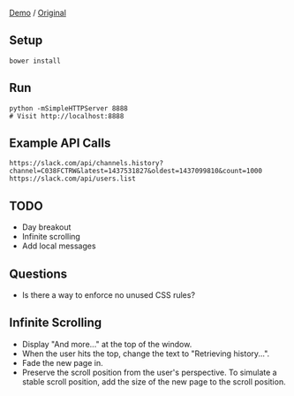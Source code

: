 [Demo](https://mking.github.io/slack-chat-window) / [Original](https://reactiflux.slack.com)

Setup
---
```
bower install
```

Run
---
```
python -mSimpleHTTPServer 8888
# Visit http://localhost:8888
```

Example API Calls
---
```
https://slack.com/api/channels.history?channel=C038FCTRW&latest=1437531827&oldest=1437099810&count=1000
https://slack.com/api/users.list
```

TODO
---
- Day breakout
- Infinite scrolling
- Add local messages

Questions
---
- Is there a way to enforce no unused CSS rules?

Infinite Scrolling
---
- Display "And more..." at the top of the window.
- When the user hits the top, change the text to "Retrieving history...".
- Fade the new page in.
- Preserve the scroll position from the user's perspective. To simulate a stable scroll position, add the size of the new page to the scroll position.
